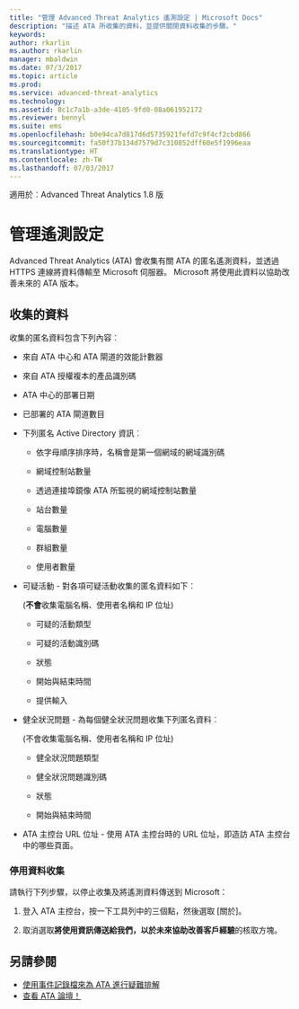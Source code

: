 ```yaml
---
title: "管理 Advanced Threat Analytics 遙測設定 | Microsoft Docs"
description: "描述 ATA 所收集的資料，並提供關閉資料收集的步驟。"
keywords: 
author: rkarlin
ms.author: rkarlin
manager: mbaldwin
ms.date: 07/3/2017
ms.topic: article
ms.prod: 
ms.service: advanced-threat-analytics
ms.technology: 
ms.assetid: 8c1c7a1b-a3de-4105-9fd0-08a061952172
ms.reviewer: bennyl
ms.suite: ems
ms.openlocfilehash: b0e94ca7d817d6d5735921fefd7c9f4cf2cbd866
ms.sourcegitcommit: fa50f37b134d7579d7c310852dff60e5f1996eaa
ms.translationtype: HT
ms.contentlocale: zh-TW
ms.lasthandoff: 07/03/2017
---
```

適用於︰Advanced Threat Analytics 1.8 版



<a id="manage-telemetry-settings" class="xliff"></a>

# 管理遙測設定
Advanced Threat Analytics (ATA) 會收集有關 ATA 的匿名遙測資料，並透過 HTTPS 連線將資料傳輸至 Microsoft 伺服器。  Microsoft 將使用此資料以協助改善未來的 ATA 版本。

<a id="data-collected" class="xliff"></a>

## 收集的資料
收集的匿名資料包含下列內容︰

-   來自 ATA 中心和 ATA 閘道的效能計數器

-   來自 ATA 授權複本的產品識別碼

-   ATA 中心的部署日期

-   已部署的 ATA 閘道數目

-   下列匿名 Active Directory 資訊︰

    -   依字母順序排序時，名稱會是第一個網域的網域識別碼

    -   網域控制站數量

    -   透過連接埠鏡像 ATA 所監視的網域控制站數量

    -   站台數量

    -   電腦數量

    -   群組數量

    -   使用者數量

-   可疑活動  - 對各項可疑活動收集的匿名資料如下︰

    (**不會**收集電腦名稱、使用者名稱和 IP 位址)

    -   可疑的活動類型

    -   可疑的活動識別碼

    -   狀態

    -   開始與結束時間

    -   提供輸入

- 健全狀況問題 - 為每個健全狀況問題收集下列匿名資料︰

    (不會收集電腦名稱、使用者名稱和 IP 位址)

    -   健全狀況問題類型

    -   健全狀況問題識別碼

    -   狀態

    -   開始與結束時間

- ATA 主控台 URL 位址 - 使用 ATA 主控台時的 URL 位址，即造訪 ATA 主控台中的哪些頁面。


<a id="disable-data-collection" class="xliff"></a>

### 停用資料收集
請執行下列步驟，以停止收集及將遙測資料傳送到 Microsoft：

1.  登入 ATA 主控台，按一下工具列中的三個點，然後選取 [關於]。

2.  取消選取**將使用資訊傳送給我們，以於未來協助改善客戶經驗**的核取方塊。

<a id="see-also" class="xliff"></a>

## 另請參閱
- [使用事件記錄檔來為 ATA 進行疑難排解](troubleshooting-ata-using-logs.md)
- [查看 ATA 論壇！](https://social.technet.microsoft.com/Forums/security/home?forum=mata)
